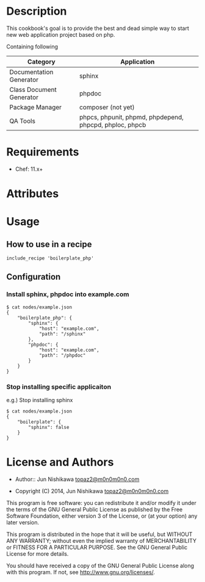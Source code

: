 Description
===========
This cookbook's goal is to provide the best and dead simple way to start new web application project based on php.

Containing following

| Category | Application |
| ------- | ---------- |
| Documentation Generator | sphinx |
| Class Document Generator | phpdoc |
| Package Manager | composer (not yet) |
| QA Tools | phpcs, phpunit, phpmd, phpdepend, phpcpd, phploc, phpcb |

Requirements
============
* Chef: 11.x+

Attributes
==========

Usage
=====

## How to use in a recipe
```
include_recipe 'boilerplate_php'
```
## Configuration
### Install sphinx, phpdoc into example.com
```
$ cat nodes/example.json
{
    "boilerplate_php": {
        "sphinx": {
            "host": "example.com",
            "path": "/sphinx"
        },
        "phpdoc": {
            "host": "example.com",
            "path": "/phpdoc"
        }
    }
}
```

### Stop installing specific applicaiton
e.g.) Stop installing sphinx
```
$ cat nodes/example.json
{
    "boilerplate": {
        "sphinx": false
    }
}
```

License and Authors
===================

* Author:: Jun Nishikawa <topaz2@m0n0m0n0.com>

* Copyright (C) 2014, Jun Nishikawa <topaz2@m0n0m0n0.com>

This program is free software: you can redistribute it and/or modify
it under the terms of the GNU General Public License as published by
the Free Software Foundation, either version 3 of the License, or
(at your option) any later version.

This program is distributed in the hope that it will be useful,
but WITHOUT ANY WARRANTY; without even the implied warranty of
MERCHANTABILITY or FITNESS FOR A PARTICULAR PURPOSE.  See the
GNU General Public License for more details.

You should have received a copy of the GNU General Public License
along with this program.  If not, see <http://www.gnu.org/licenses/>.


